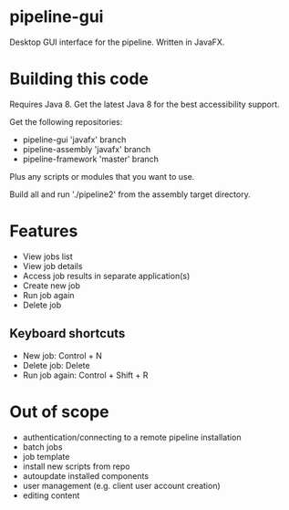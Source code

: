pipeline-gui
============

Desktop GUI interface for the pipeline. Written in JavaFX.

# Building this code

Requires Java 8. Get the latest Java 8 for the best accessibility support.

Get the following repositories:
 * pipeline-gui 'javafx' branch
 * pipeline-assembly 'javafx' branch
 * pipeline-framework 'master' branch

Plus any scripts or modules that you want to use.

Build all and run './pipeline2' from the assembly target directory.

# Features
 * View jobs list
 * View job details
 * Access job results in separate application(s)
 * Create new job
 * Run job again
 * Delete job

## Keyboard shortcuts
 * New job: Control + N
 * Delete job: Delete
 * Run job again: Control + Shift + R
 
# Out of scope 
 * authentication/connecting to a remote pipeline installation
 * batch jobs
 * job template
 * install new scripts from repo
 * autoupdate installed components
 * user management (e.g. client user account creation)
 * editing content 
 


